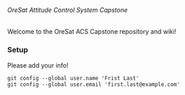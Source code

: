 ###### OreSat Attitude Control System Capstone

Welcome to the OreSat ACS Capstone repository and wiki!

### Setup

Please add your info!

```console
git config --global user.name 'Frist Last'
git config --global user.email 'first.last@example.com'
```
